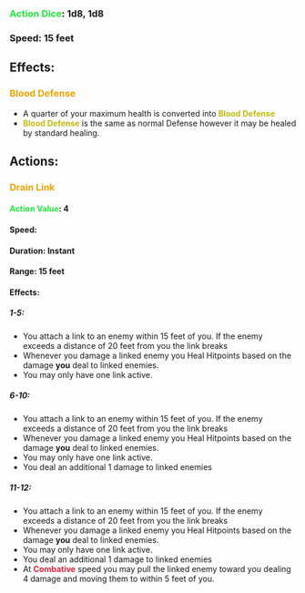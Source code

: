 ### <span style="font-weight:bold;color:rgb(33, 235, 60)">Action Dice</span>: 1d8, 1d8
### Speed: 15 feet
## Effects:
### <span style="font-weight:bold;color:rgb(240, 164, 0)">Blood Defense</span>
- A quarter of your maximum health is converted into <span style="font-weight:bold;color:rgb(192, 187, 17)">Blood Defense</span>
- <span style="font-weight:bold;color:rgb(192, 187, 17)">Blood Defense</span> is the same as normal Defense however it may be healed by standard healing.
## Actions:
### <span style="font-weight:bold;color:rgb(240, 164, 0)">Drain Link</span>
#### <span style="font-weight:bold;color:rgb(33, 235, 60)">Action Value</span>: 4
#### Speed: 
#### Duration: Instant
#### Range: 15 feet
#### Effects:
##### 1-5:
- You attach a link to an enemy within 15 feet of you. If the enemy exceeds a distance of 20 feet from you the link breaks
- Whenever you damage a linked enemy you Heal Hitpoints based on the damage **you** deal to linked enemies.
- You may only have one link active.
##### 6-10:
- You attach a link to an enemy within 15 feet of you. If the enemy exceeds a distance of 20 feet from you the link breaks
- Whenever you damage a linked enemy you Heal Hitpoints based on the damage **you** deal to linked enemies.
- You may only have one link active.
- You deal an additional 1 damage to linked enemies
##### 11-12:
- You attach a link to an enemy within 15 feet of you. If the enemy exceeds a distance of 20 feet from you the link breaks
- Whenever you damage a linked enemy you Heal Hitpoints based on the damage **you** deal to linked enemies.
- You may only have one link active.
- You deal an additional 1 damage to linked enemies
- At <span style="font-weight:bold; color:rgb(235, 33, 53)">Combative</span> speed you may pull the linked enemy toward you dealing 4 damage and moving them to within 5 feet of you.

